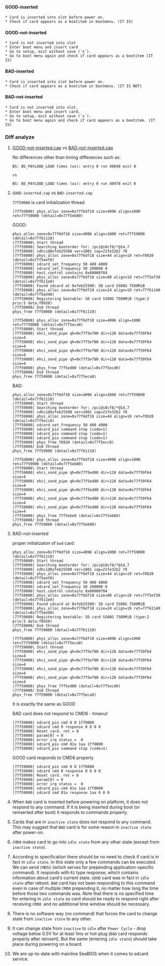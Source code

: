 
#### GOOD-inserted

    * Card is inserted into slot before power on.
    * Check if card appears as a bootitem in bootmenu. (IT IS)

#### GOOD-not-inserted

    * Card is not inserted into slot
    * Enter boot menu and insert card
    * Go to setup, exit without save (`x`).
    * Go to boot menu again and check if card appears as a bootitem (IT IS)

#### BAD-inserted

    * Card is inserted into slot before power on.
    * Check if card appears as a bootitem in bootmenu. (IT IS NOT)

#### BAD-not-inserted

    * Card is not inserted into slot.
    * Enter boot menu and insert card.
    * Go to setup, exit without save (`x`).
    * Go to boot menu again and check if card appears as a bootitem. (IT IS)

### Diff analyze


1. [GOOD-not-inserted.cap](https://github.com/pcengines/apu2-documentation/blob/master/docs/debug/logs/GOOD-not-inserted.cap)
      vs [BAD-not-inserted.cap](https://github.com/pcengines/apu2-documentation/blob/master/docs/debug/logs/BAD-not-inserted.cap)

      No differences other than timing differences such as:

      ```
      BS: BS_PAYLOAD_LOAD times (us): entry 0 run 48848 exit 0

      vs

      BS: BS_PAYLOAD_LOAD times (us): entry 0 run 48978 exit 0
      ```

2. `GOOD-inserted.cap` vs `BAD-inserted.cap`

      `77f59000` is card initialization thread

      ```
      |77f5d000| phys_alloc zone=0x77f6df10 size=4096 align=1000 ret=77f59000 (detail=0x77f5eb80)
      ```

      GOOD:

      ```
      phys_alloc zone=0x77f6df10 size=4096 align=1000 ret=77f59000 (detail=0x77f61110)
      /77f59000\ Start thread
      |77f59000| Searching bootorder for: /pci@i0cf8/*@14,7
      |77f59000| sdhci@0xfeb25500 ver=1001 cap=21fe32b2 70
      |77f59000| phys_alloc zone=0x77f6df18 size=44 align=10 ret=f0920 (detail=0x77f5eef0)
      |77f59000| sdcard_set_frequency 50 400 4000
      |77f59000| sdcard_set_frequency 50 200000 0
      |77f59000| host_control contains 0x00000f04
      |77f59000| phys_alloc zone=0x77f6df10 size=80 align=10 ret=77f5ef30 (detail=0x77f611e0)
      |77f59000| Found sdcard at 0xfeb25500: SD card SS08G 7580MiB
      |77f59000| phys_alloc zone=0x77f6df10 size=24 align=10 ret=77f61140 (detail=0x77f5ee90)
      |77f59000| Registering bootable: SD card SS08G 7580MiB (type:2 prio:5 data:f0920)
      \77f59000/ End thread
      phys_free 77f59000 (detail=0x77f61110)

      |77f5d000| phys_alloc zone=0x77f6df10 size=4096 align=1000 ret=77f59000 (detail=0x77f5eca0)
      /77f59000\ Start thread
      |77f59000| ehci_send_pipe qh=0x77f5ef80 dir=128 data=0x77f59f64 size=4
      |77f59000| ehci_send_pipe qh=0x77f5ef80 dir=128 data=0x77f59f64 size=4
      |77f59000| ehci_send_pipe qh=0x77f5ef80 dir=128 data=0x77f59f64 size=4
      |77f59000| ehci_send_pipe qh=0x77f5ef80 dir=128 data=0x77f59f64 size=4
      |77f59000| phys_free 77f5ed00 (detail=0x77f5ecd0)
      \77f59000/ End thread
      phys_free 77f59000 (detail=0x77f5eca0)
      ```

      BAD:

      ```
      phys_alloc zone=0x77f6df10 size=4096 align=1000 ret=77f59000 (detail=0x77f61110)
      /77f59000\ Start thread
      |77f59000| Searching bootorder for: /pci@i0cf8/*@14,7
      |77f59000| sdhci@0xfeb25500 ver=1001 cap=21fe32b2 70
      |77f59000| phys_alloc zone=0x77f6df18 size=44 align=10 ret=f0920 (detail=0x77f5ecc0)
      |77f59000| sdcard_set_frequency 50 400 4000
      |77f59000| sdcard_pio command stop (code=1)
      |77f59000| sdcard_pio command stop (code=1)
      |77f59000| sdcard_pio command stop (code=1)
      |77f59000| phys_free f0920 (detail=0x77f5ecc0)
      \77f59000/ End thread
      phys_free 77f59000 (detail=0x77f61110)

      |77f5d000| phys_alloc zone=0x77f6df10 size=4096 align=1000 ret=77f59000 (detail=0x77f5eb80)
      /77f59000\ Start thread
      |77f59000| ehci_send_pipe qh=0x77f5ed80 dir=128 data=0x77f59f64 size=4
      |77f59000| ehci_send_pipe qh=0x77f5ed80 dir=128 data=0x77f59f64 size=4
      |77f59000| ehci_send_pipe qh=0x77f5ed80 dir=128 data=0x77f59f64 size=4
      |77f59000| ehci_send_pipe qh=0x77f5ed80 dir=128 data=0x77f59f64 size=4
      |77f59000| ehci_send_pipe qh=0x77f5ed80 dir=128 data=0x77f59f64 size=4
      |77f59000| phys_free 77f5ebe0 (detail=0x77f5ebb0)
      \77f59000/ End thread
      phys_free 77f59000 (detail=0x77f5eb80)
      ```

3. BAD-not-inserted

   proper initializaton of `bad` card:

   ```
   phys_alloc zone=0x77f6df10 size=4096 align=1000 ret=77f59000 (detail=0x77f61110)
   /77f59000\ Start thread
   |77f59000| Searching bootorder for: /pci@i0cf8/*@14,7
   |77f59000| sdhci@0xfeb25500 ver=1001 cap=21fe32b2 70
   |77f59000| phys_alloc zone=0x77f6df18 size=44 align=10 ret=f0920 (detail=0x77f5eef0)
   |77f59000| sdcard_set_frequency 50 400 4000
   |77f59000| sdcard_set_frequency 50 200000 0
   |77f59000| host_control contains 0x00000f04
   |77f59000| phys_alloc zone=0x77f6df10 size=80 align=10 ret=77f5ef30 (detail=0x77f611e0)
   |77f59000| Found sdcard at 0xfeb25500: SD card SS08G 7580MiB
   |77f59000| phys_alloc zone=0x77f6df10 size=24 align=10 ret=77f61140 (detail=0x77f5ee90)
   |77f59000| Registering bootable: SD card SS08G 7580MiB (type:2 prio:5 data:f0920)
   \77f59000/ End thread
   phys_free 77f59000 (detail=0x77f61110)

   |77f5d000| phys_alloc zone=0x77f6df10 size=4096 align=1000 ret=77f59000 (detail=0x77f5eca0)
   /77f59000\ Start thread
   |77f59000| ehci_send_pipe qh=0x77f5ef80 dir=128 data=0x77f59f64 size=4
   |77f59000| ehci_send_pipe qh=0x77f5ef80 dir=128 data=0x77f59f64 size=4
   |77f59000| ehci_send_pipe qh=0x77f5ef80 dir=128 data=0x77f59f64 size=4
   |77f59000| ehci_send_pipe qh=0x77f5ef80 dir=128 data=0x77f59f64 size=4
   |77f59000| phys_free 77f5ed00 (detail=0x77f5ecd0)
   \77f59000/ End thread
   phys_free 77f59000 (detail=0x77f5eca0)
   ```

   It is exactly the same as GOOD


   BAD card does not respond to CMD8 - timeout

   ```
   |77f59000| sdcard_pio cmd 0 0 1ff0000
   |77f59000| sdcard cmd 0 response 0 0 0 0
   |77f59000| Reset card. ret = 0
   |77f59000| param[0] = 0
   |77f59000| error irq status =  0
   |77f59000| sdcard_pio cmd 81a 1aa 1ff0000
   |77f59000| sdcard_pio command stop (code=1)
   ```

   GOOD card responds to CMD8 properly

   ```
   |77f59000| sdcard_pio cmd 0 0 1ff0000
   |77f59000| sdcard cmd 0 response 0 0 0 0
   |77f59000| Reset card. ret = 0
   |77f59000| param[0] = 0
   |77f59000| error irq status =  0
   |77f59000| sdcard_pio cmd 81a 1aa 1ff0000
   |77f59000| sdcard cmd 81a response 1aa 0 0 0
   ```

1. When `BAD` card is inserted before powering on platform, it does not respond
   to any command. If it is being inserted during boot (or reinserted after
   boot) it responds to commands properly.
2. Cards that are in `inactive state` does not respond to any command. This may
   suggest that `BAD` card is for some reason in `inactive state` after
   power-on.
3. `CMD0` makes card to go into `idle state` from any other state (except from
   `inactive state`).
4. According to specification there should be no need to check if card is in
   fact in `idle state`. In this state only a few commands can be executed. We
   can send `CMD55` (which serves for prepending application-specific command).
   It responds with `R1` type response, which contains information about card's
   current state. `GOOD` card was in fact in `idle state` after reboot. `BAD`
   card has not been responding to this command even in case of multiple `CMD0`
   prepending it, no matter how long the time before those two commands was.
   Note that there is no specified time for entering in `idle state` so card
   should be ready to respond right after receiving `CMD0 `and no additional
   time window should be necessary.
5. There is no software way (no command) that forces the card to change state
   from `inactive state` to any other.
6. It can change state from `inactive` to `idle` after `Power Cycle` - drop
   voltage below 0.5V for at least 1ms or hot-plug (`BAD` card responds
   properly after reinsert). But the same (entering `idle state`) should take
   place during powering on a board.
7. We are up-to-date with mainline SeaBIOS when it comes to sdcard service.
